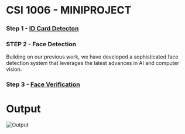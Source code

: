 # CSI 1006 - MINIPROJECT

### Step 1 - [ID Card Detecton](https://github.com/Aravinth1525/ID_Card_Detection_Final)

### STEP 2 - Face Detection

Building on our previous work, we have developed a sophisticated face detection system that leverages the latest advances in AI and computer vision.

### Step 3 - [Face Verification](https://github.com/Aravinth1525/Face_Recognition_GUI)

# Output

![Output](https://user-images.githubusercontent.com/79074310/219328852-b5f86455-d6e0-45df-8811-e035b4d99e9c.JPG)

